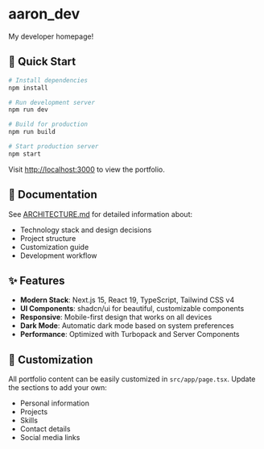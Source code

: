 # aaron_dev
My developer homepage!

## 🚀 Quick Start

```bash
# Install dependencies
npm install

# Run development server
npm run dev

# Build for production
npm run build

# Start production server
npm start
```

Visit [http://localhost:3000](http://localhost:3000) to view the portfolio.

## 📖 Documentation

See [ARCHITECTURE.md](./ARCHITECTURE.md) for detailed information about:
- Technology stack and design decisions
- Project structure
- Customization guide
- Development workflow

## ✨ Features

- **Modern Stack**: Next.js 15, React 19, TypeScript, Tailwind CSS v4
- **UI Components**: shadcn/ui for beautiful, customizable components
- **Responsive**: Mobile-first design that works on all devices
- **Dark Mode**: Automatic dark mode based on system preferences
- **Performance**: Optimized with Turbopack and Server Components

## 🎨 Customization

All portfolio content can be easily customized in `src/app/page.tsx`. Update the sections to add your own:
- Personal information
- Projects
- Skills
- Contact details
- Social media links
